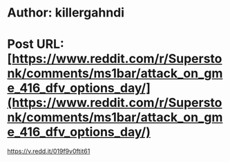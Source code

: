 # Author: killergahndi
# Post URL: [https://www.reddit.com/r/Superstonk/comments/ms1bar/attack_on_gme_416_dfv_options_day/](https://www.reddit.com/r/Superstonk/comments/ms1bar/attack_on_gme_416_dfv_options_day/)


https://v.redd.it/019f9v0ftit61